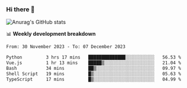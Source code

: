 ### Hi there 👋
![Anurag's GitHub stats](https://github-readme-stats.vercel.app/api?username=jami1024&show_icons=true&theme=radical)

📊 **Weekly development breakdown**
<!--START_SECTION:waka-->

```txt
From: 30 November 2023 - To: 07 December 2023

Python         3 hrs 17 mins   ██████████████░░░░░░░░░░░   56.53 %
Vue.js         1 hr 13 mins    █████▒░░░░░░░░░░░░░░░░░░░   21.04 %
Bash           34 mins         ██▒░░░░░░░░░░░░░░░░░░░░░░   09.97 %
Shell Script   19 mins         █▒░░░░░░░░░░░░░░░░░░░░░░░   05.63 %
TypeScript     17 mins         █▒░░░░░░░░░░░░░░░░░░░░░░░   04.99 %
```

<!--END_SECTION:waka-->
<!--
**jami1024/jami1024** is a ✨ _special_ ✨ repository because its `README.md` (this file) appears on your GitHub profile.

Here are some ideas to get you started:

- 🔭 I’m currently working on ...
- 🌱 I’m currently learning ...
- 👯 I’m looking to collaborate on ...
- 🤔 I’m looking for help with ...
- 💬 Ask me about ...
- 📫 How to reach me: ...
- 😄 Pronouns: ...
- ⚡ Fun fact: ...
-->
